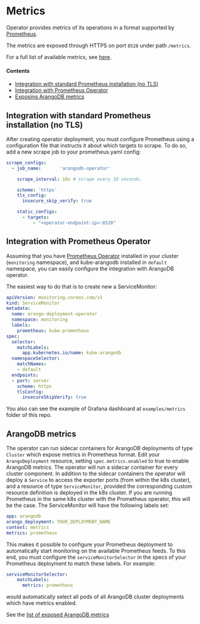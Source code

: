 # Metrics

Operator provides metrics of its operations in a format supported by [Prometheus](https://prometheus.io/).

The metrics are exposed through HTTPS on port `8528` under path `/metrics`.

For a full list of available metrics, see [here](./../generated/metrics/README.md).

#### Contents
- [Integration with standard Prometheus installation (no TLS)](#Integration-with-standard-Prometheus-installation-no-TLS)
- [Integration with Prometheus Operator](#Integration-with-Prometheus-Operator)
- [Exposing ArangoDB metrics](#ArangoDB-metrics)


## Integration with standard Prometheus installation (no TLS)

After creating operator deployment, you must configure Prometheus using a configuration file that instructs it
about which targets to scrape.
To do so, add a new scrape job to your prometheus.yaml config:
```yaml
scrape_configs:
  - job_name:       'arangodb-operator'

    scrape_interval: 10s # scrape every 10 seconds.

    scheme: 'https'
    tls_config:
      insecure_skip_verify: true

    static_configs:
      - targets:
          - "<operator-endpoint-ip>:8528"
```

## Integration with Prometheus Operator

Assuming that you have [Prometheus Operator](https://prometheus-operator.dev/) installed in your cluster (`monitoring` namespace),
and kube-arangodb installed in `default` namespace, you can easily configure the integration with ArangoDB operator.

The easiest way to do that is to create new a ServiceMonitor:
```yaml
apiVersion: monitoring.coreos.com/v1
kind: ServiceMonitor
metadata:
  name: arango-deployment-operator
  namespace: monitoring
  labels:
    prometheus: kube-prometheus
spec:
  selector:
    matchLabels:
      app.kubernetes.io/name: kube-arangodb
  namespaceSelector:
    matchNames:
    - default
  endpoints:
  - port: server
    scheme: https
    tlsConfig:
      insecureSkipVerify: true
```

You also can see the example of Grafana dashboard at `examples/metrics` folder of this repo.



## ArangoDB metrics

The operator can run sidecar containers for ArangoDB deployments of type `Cluster` which expose metrics in Prometheus format.
Edit your `ArangoDeployment` resource, setting `spec.metrics.enabled` to true to enable ArangoDB metrics.
The operator will run a sidecar container for every cluster component.
In addition to the sidecar containers the operator will deploy a `Service` to access the exporter ports (from within the k8s cluster),
and a resource of type `ServiceMonitor`, provided the corresponding custom resource definition is deployed in the k8s cluster.
If you are running Prometheus in the same k8s cluster with the Prometheus operator, this will be the case.
The ServiceMonitor will have the following labels set:
```yaml
app: arangodb
arango_deployment: YOUR_DEPLOYMENT_NAME
context: metrics
metrics: prometheus
```
This makes it possible to configure your Prometheus deployment to automatically start monitoring on the available Prometheus feeds.
To this end, you must configure the `serviceMonitorSelector` in the specs of your Prometheus deployment to match these labels. For example:
```yaml
serviceMonitorSelector:
    matchLabels:
      metrics: prometheus
```
would automatically select all pods of all ArangoDB cluster deployments which have metrics enabled.

See the [list of exposed ArangoDB metrics](https://www.arangodb.com/docs/stable/http/administration-and-monitoring-metrics.html#list-of-exposed-metrics)
